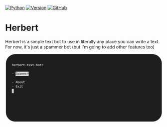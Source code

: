 [![Python](http://img.shields.io/badge/python-3.7-blue?style=flat-square)](https://www.python.org/) [![Version](https://img.shields.io/github/v/release/sadra1f/herbert-text-bot?style=flat-square)](https://github.com/Sadra1f/herbert-text-bot/releases) [![GitHub](https://img.shields.io/github/license/sadra1f/herbert-text-bot?style=flat-square)](https://github.com/Sadra1f/herbert-text-bot/blob/master/LICENSE)

# Herbert
Herbert is a simple text bot to use in literally any place you can write a text.
For now, it's just a spammer bot (but I'm going to add other features too)

![Screenshot](images/screenshot-01.png)